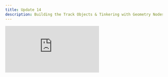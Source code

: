 ```yaml
---
title: Update 14
description: Building the Track Objects & Tinkering with Geometry Nodes
---
```

<div class="embed-wrapper"><iframe src="https://www.youtube.com/embed/eOcFGTH_EQw?si=yINa7VzRg-XRm-oy" title="YouTube video player" frameborder="0" allow="accelerometer; autoplay; clipboard-write; encrypted-media; gyroscope; picture-in-picture; web-share" referrerpolicy="strict-origin-when-cross-origin" allowfullscreen></iframe></div>
